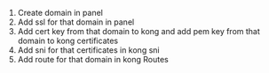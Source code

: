 1. Create domain in panel
2. Add ssl for that domain in panel
3. Add cert key from that domain to kong and add pem key from that domain to kong certificates 
4. Add sni for that certificates in kong sni
5. Add route for that domain in kong Routes